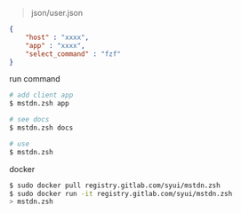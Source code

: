 
> json/user.json

```json
{
	"host" : "xxxx",
	"app" : "xxxx",
	"select_command" : "fzf"
}
```

run command

```sh
# add client app
$ mstdn.zsh app

# see docs
$ mstdn.zsh docs

# use
$ mstdn.zsh
```


docker

```sh
$ sudo docker pull registry.gitlab.com/syui/mstdn.zsh
$ sudo docker run -it registry.gitlab.com/syui/mstdn.zsh
> mstdn.zsh
```

